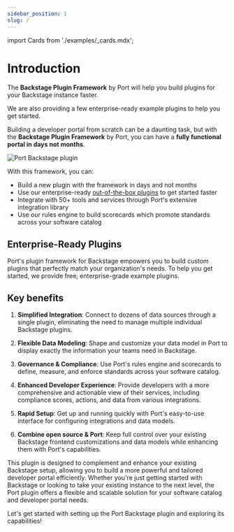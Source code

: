 ```yaml
---
sidebar_position: 1
slug: /
---
```


import Cards from './examples/\_cards.mdx';

# Introduction

The **Backstage Plugin Framework** by Port will help you build plugins for your Backstage instance faster.

We are also providing a few enterprise-ready example plugins to help you get started.

Building a developer portal from scratch can be a daunting task, but with the **Backstage Plugin Framework** by Port, you can have a **fully functional portal in days not months**.

<div style={{ textAlign: "center" }}>
  <img src="img/plugin-base.png" alt="Port Backstage plugin" />
</div>

With this framework, you can:

- Build a new plugin with the framework in days and not months
- Use our enterprise-ready [out-of-the-box plugins](/examples) to get started faster
- Integrate with 50+ tools and services through Port's extensive integration library
- Use our rules engine to build scorecards which promote standards across your software catalog

## Enterprise-Ready Plugins

Port's plugin framework for Backstage empowers you to build custom plugins that perfectly match your organization's needs. To help you get started, we provide free, enterprise-grade example plugins.

<Cards />

## Key benefits

1. **Simplified Integration**: Connect to dozens of data sources through a single plugin, eliminating the need to manage multiple individual Backstage plugins.

2. **Flexible Data Modeling**: Shape and customize your data model in Port to display exactly the information your teams need in Backstage.

3. **Governance & Compliance**: Use Port's rules engine and scorecards to define, measure, and enforce standards across your software catalog.

4. **Enhanced Developer Experience**: Provide developers with a more comprehensive and actionable view of their services, including compliance scores, actions, and data from various integrations.

5. **Rapid Setup**: Get up and running quickly with Port's easy-to-use interface for configuring integrations and data models.

6. **Combine open source & Port**: Keep full control over your existing Backstage frontend customizations and data models while enhancing them with Port's capabilities.

This plugin is designed to complement and enhance your existing Backstage setup, allowing you to build a more powerful and tailored developer portal efficiently. Whether you're just getting started with Backstage or looking to take your existing instance to the next level, the Port plugin offers a flexible and scalable solution for your software catalog and developer portal needs.

Let's get started with setting up the Port Backstage plugin and exploring its capabilities!
